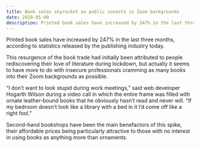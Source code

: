```yaml
---
title: Book sales skyrocket as public invests in Zoom backgrounds
date: 2020-05-09
description: Printed book sales have increased by 247% in the last three months, according to statistics released by the publishing industry.
---
```


Printed book sales have increased by 247% in the last three months, according to statistics released by the publishing industry today.

This resurgence of the book trade had initially been attributed to people rediscovering their love of literature during lockdown, but actually it seems to have more to do with insecure professionals cramming as many books into their Zoom backgrounds as possible.

“I don’t want to look stupid during work meetings,” said web developer Hogarth Wilson during a video call in which the entire frame was filled with ornate leather-bound books that he obviously hasn’t read and never will. “If my bedroom doesn’t look like a library with a bed in it I’d come off like a right fool.”

Second-hand bookshops have been the main benefactors of this spike, their affordable prices being particularly attractive to those with no interest in using books as anything more than ornaments.
